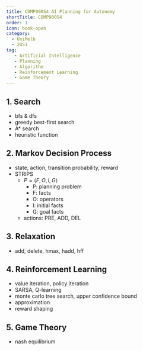 ```yaml
---
title: COMP90054 AI Planning for Autonomy
shortTitle: COMP90054
order: 1
icon: book-open
category:
  - UniMelb
  - 24S1
tag:
   - Artificial Intelligence
   - Planning
   - Algorithm
   - Reinforcement Learning
   - Game Theory
---
```


## 1. Search

- bfs & dfs
- greedy best-first search
- A* search
- heuristic function

## 2. Markov Decision Process

- state, action, transition probability, reward
- STRIPS
  - $P = \langle F, O, I, G \rangle$
    - P: planning problem
    - F: facts
    - O: operators
    - I: initial facts
    - G: goal facts
  - actions: PRE, ADD, DEL 

## 3. Relaxation

- add, delete, hmax, hadd, hff

## 4. Reinforcement Learning

- value iteration, policy iteration
- SARSA, Q-learning
- monte carlo tree search, upper confidence bound
- approximation
- reward shaping

## 5. Game Theory

- nash equilibrium
